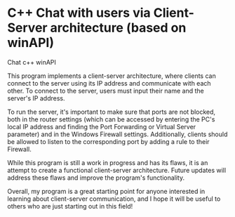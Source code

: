 # C++ Chat with users via Client-Server architecture (based on winAPI)
Chat c++ winAPI

This program implements a client-server architecture, where clients can connect to the server using its IP address and communicate with each other. To connect to the server, users must input their name and the server's IP address.

To run the server, it's important to make sure that ports are not blocked, both in the router settings (which can be accessed by entering the PC's local IP address and finding the Port Forwarding or Virtual Server parameter) and in the Windows Firewall settings. Additionally, clients should be allowed to listen to the corresponding port by adding a rule to their Firewall.

While this program is still a work in progress and has its flaws, it is an attempt to create a functional client-server architecture. Future updates will address these flaws and improve the program's functionality.

Overall, my program is a great starting point for anyone interested in learning about client-server communication, and I hope it will be useful to others who are just starting out in this field!
